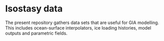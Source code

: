 # Isostasy data

The present repository gathers data sets that are useful for GIA modelling. This includes ocean-surface interpolators, ice loading histories, model outputs and parametric fields.
